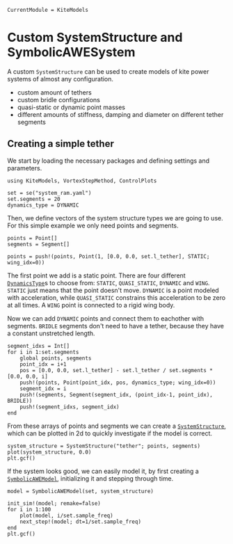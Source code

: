 ```@meta
CurrentModule = KiteModels
```
# Custom SystemStructure and SymbolicAWESystem

A custom `SystemStructure` can be used to create models of kite power systems of almost any configuration.
- custom amount of tethers
- custom bridle configurations
- quasi-static or dynamic point masses
- different amounts of stiffness, damping and diameter on different tether segments

## Creating a simple tether

We start by loading the necessary packages and defining settings and parameters.

```@example 1
using KiteModels, VortexStepMethod, ControlPlots

set = se("system_ram.yaml")
set.segments = 20
dynamics_type = DYNAMIC
```
Then, we define vectors of the system structure types we are going to use. For this simple example we only need points and segments.
```@example 1
points = Point[]
segments = Segment[]

points = push!(points, Point(1, [0.0, 0.0, set.l_tether], STATIC; wing_idx=0))
```
The first point we add is a static point. There are four different [`DynamicsType`](@ref)s to choose from: `STATIC`, `QUASI_STATIC`, `DYNAMIC` and `WING`. `STATIC` just means that the point doesn't move. `DYNAMIC` is a point modeled with acceleration, while `QUASI_STATIC` constrains this acceleration to be zero at all times. A `WING` point is connected to a rigid wing body.

Now we can add `DYNAMIC` points and connect them to eachother with segments. `BRIDLE` segments don't need to have a tether, because they have a constant unstretched length.
```@example 1
segment_idxs = Int[]
for i in 1:set.segments
    global points, segments
    point_idx = i+1
    pos = [0.0, 0.0, set.l_tether] - set.l_tether / set.segments * [0.0, 0.0, i]
    push!(points, Point(point_idx, pos, dynamics_type; wing_idx=0))
    segment_idx = i
    push!(segments, Segment(segment_idx, (point_idx-1, point_idx), BRIDLE))
    push!(segment_idxs, segment_idx)
end
```
From these arrays of points and segments we can create a [`SystemStructure`](@ref), which can be plotted in 2d to quickly investigate if the model is correct.
```@example 1
system_structure = SystemStructure("tether"; points, segments)
plot(system_structure, 0.0)
plt.gcf()
```

If the system looks good, we can easily model it, by first creating a [`SymbolicAWEModel`](@ref), initializing it and stepping through time.
```@example 1
model = SymbolicAWEModel(set, system_structure)

init_sim!(model; remake=false)
for i in 1:100
    plot(model, i/set.sample_freq)
    next_step!(model; dt=1/set.sample_freq)
end
plt.gcf()
```

